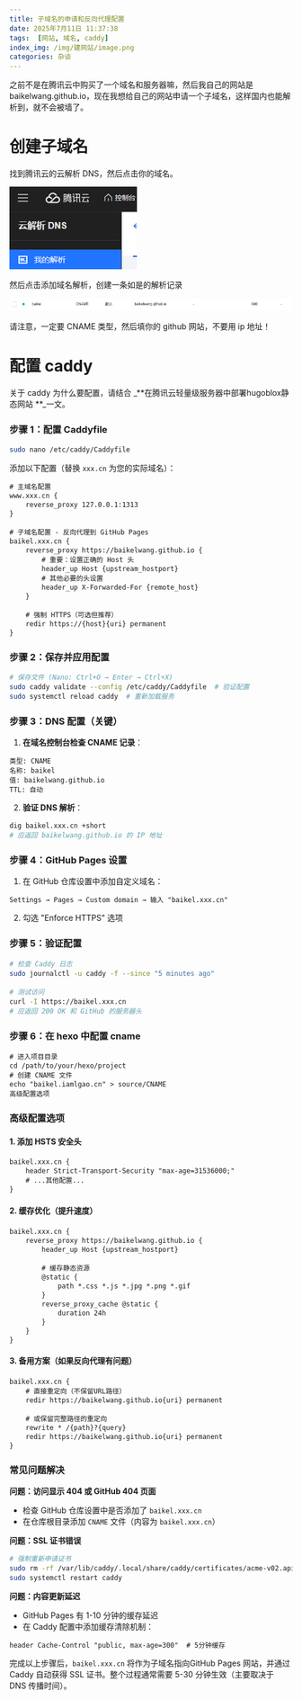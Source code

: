 ```yaml
---
title: 子域名的申请和反向代理配置
date: 2025年7月11日 11:37:38
tags:  [网站, 域名, caddy]
index_img: /img/建网站/image.png
categories: 杂谈
---
```


之前不是在腾讯云中购买了一个域名和服务器嘛，然后我自己的网站是 baikelwang.github.io，现在我想给自己的网站申请一个子域名，这样国内也能解析到，就不会被墙了。

# 创建子域名
找到腾讯云的云解析 DNS，然后点击你的域名。

![](/img/建网站/yundns.png)

然后点击添加域名解析，创建一条如是的解析记录

![](/img/建网站/jiexi.png)

请注意，一定要 CNAME 类型，然后填你的 github 网站，不要用 ip 地址！

# 配置 caddy
关于 caddy 为什么要配置，请结合 _**在腾讯云轻量级服务器中部署hugoblox静态网站 **_一文。

### 步骤 1：配置 Caddyfile
```bash
sudo nano /etc/caddy/Caddyfile
```

添加以下配置（替换 `xxx.cn` 为您的实际域名）：

```nginx
# 主域名配置
www.xxx.cn {
    reverse_proxy 127.0.0.1:1313
}

# 子域名配置 - 反向代理到 GitHub Pages
baikel.xxx.cn {
    reverse_proxy https://baikelwang.github.io {
        # 重要：设置正确的 Host 头
        header_up Host {upstream_hostport}
        # 其他必要的头设置
        header_up X-Forwarded-For {remote_host}
    }
  
    # 强制 HTTPS（可选但推荐）
    redir https://{host}{uri} permanent
}
```

### 步骤 2：保存并应用配置
```bash
# 保存文件 (Nano: Ctrl+O → Enter → Ctrl+X)
sudo caddy validate --config /etc/caddy/Caddyfile  # 验证配置
sudo systemctl reload caddy  # 重新加载服务
```

### 步骤 3：DNS 配置（关键）
1. **在域名控制台检查 CNAME 记录**：

```plain
类型: CNAME
名称: baikel
值: baikelwang.github.io
TTL: 自动
```

2. **验证 DNS 解析**：

```bash
dig baikel.xxx.cn +short
# 应返回 baikelwang.github.io 的 IP 地址
```

### 步骤 4：GitHub Pages 设置
1. 在 GitHub 仓库设置中添加自定义域名：

```plain
Settings → Pages → Custom domain → 输入 "baikel.xxx.cn"
```

2. 勾选 "Enforce HTTPS" 选项

### 步骤 5：验证配置
```bash
# 检查 Caddy 日志
sudo journalctl -u caddy -f --since "5 minutes ago"

# 测试访问
curl -I https://baikel.xxx.cn
# 应返回 200 OK 和 GitHub 的服务器头
```
### 步骤 6：在 hexo 中配置 cname
```
# 进入项目目录
cd /path/to/your/hexo/project
# 创建 CNAME 文件
echo "baikel.iamlgao.cn" > source/CNAME
高级配置选项
```
### 高级配置选项
#### 1. 添加 HSTS 安全头
```nginx
baikel.xxx.cn {
    header Strict-Transport-Security "max-age=31536000;"
    # ...其他配置...
}
```

#### 2. 缓存优化（提升速度）
```nginx
baikel.xxx.cn {
    reverse_proxy https://baikelwang.github.io {
        header_up Host {upstream_hostport}
      
        # 缓存静态资源
        @static {
            path *.css *.js *.jpg *.png *.gif
        }
        reverse_proxy_cache @static {
            duration 24h
        }
    }
}
```

#### 3. 备用方案（如果反向代理有问题）
```nginx
baikel.xxx.cn {
    # 直接重定向（不保留URL路径）
    redir https://baikelwang.github.io{uri} permanent
  
    # 或保留完整路径的重定向
    rewrite * /{path}?{query}
    redir https://baikelwang.github.io{uri} permanent
}
```

### 常见问题解决
**问题：访问显示 404 或 GitHub 404 页面**

+ 检查 GitHub 仓库设置中是否添加了 `baikel.xxx.cn`
+ 在仓库根目录添加 `CNAME` 文件（内容为 `baikel.xxx.cn`）

**问题：SSL 证书错误**

```bash
# 强制重新申请证书
sudo rm -rf /var/lib/caddy/.local/share/caddy/certificates/acme-v02.api.letsencrypt.org-directory/baikel.xxx.cn*
sudo systemctl restart caddy
```

**问题：内容更新延迟**

+ GitHub Pages 有 1-10 分钟的缓存延迟
+ 在 Caddy 配置中添加缓存清除机制：

```nginx
header Cache-Control "public, max-age=300"  # 5分钟缓存
```

完成以上步骤后，`baikel.xxx.cn` 将作为子域名指向GitHub Pages 网站，并通过 Caddy 自动获得 SSL 证书。整个过程通常需要 5-30 分钟生效（主要取决于 DNS 传播时间）。

